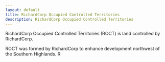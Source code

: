```yaml
---
layout: default
title: RichardCorp Occupied Controlled Territories
description: RichardCorp Occupied Controlled Territories
---
```


RichardCorp Occupied Controlled Territories (ROCT) is land controlled by RichardCorp.

ROCT was formed by RichardCorp to enhance development northwest of the Southern Highlands.
R